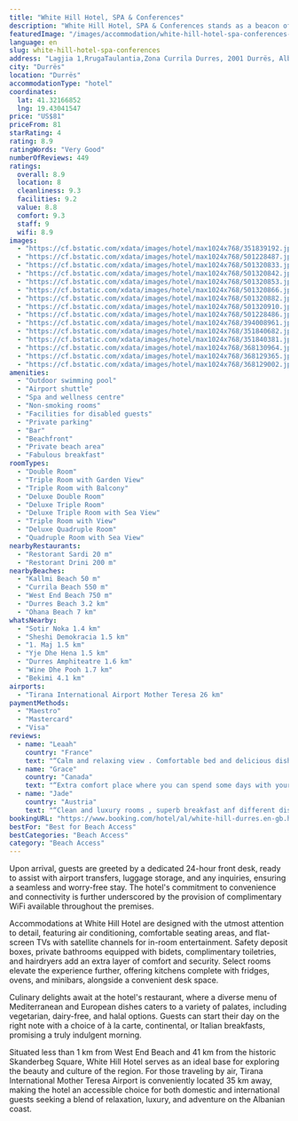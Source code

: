 ```yaml
---
title: "White Hill Hotel, SPA & Conferences"
description: "White Hill Hotel, SPA & Conferences stands as a beacon of luxury and comfort in Durrës, offering guests a 4-star beachfront experience that is both memorable and exquisite."
featuredImage: "/images/accommodation/white-hill-hotel-spa-conferences-351839192.jpg"
language: en
slug: white-hill-hotel-spa-conferences
address: "Lagjia 1,RrugaTaulantia,Zona Currila Durres, 2001 Durrës, Albania"
city: "Durrës"
location: "Durrës"
accommodationType: "hotel"
coordinates:
  lat: 41.32166852
  lng: 19.43041547
price: "US$81"
priceFrom: 81
starRating: 4
rating: 8.9
ratingWords: "Very Good"
numberOfReviews: 449
ratings:
  overall: 8.9
  location: 8
  cleanliness: 9.3
  facilities: 9.2
  value: 8.8
  comfort: 9.3
  staff: 9
  wifi: 8.9
images:
  - "https://cf.bstatic.com/xdata/images/hotel/max1024x768/351839192.jpg?k=0a45e49e3e04dea19f9c26ffde8cc8925cf7f2f2727d4831aa8e770235106d8f&o=&hp=1"
  - "https://cf.bstatic.com/xdata/images/hotel/max1024x768/501228487.jpg?k=b9af72096bb8e7577ffe6a8d1b2bb2c27363dbee53c439dbc30356bebbfb1cb0&o=&hp=1"
  - "https://cf.bstatic.com/xdata/images/hotel/max1024x768/501320833.jpg?k=97e57bfe75fe9e66dcf17bdeb5e10d573df7dbfcd50462601f63d7baa06df190&o=&hp=1"
  - "https://cf.bstatic.com/xdata/images/hotel/max1024x768/501320842.jpg?k=cb44ce589d24d2a4eeb3f230dd07211bbd1d632eb075dc7201d2d90d00e109e6&o=&hp=1"
  - "https://cf.bstatic.com/xdata/images/hotel/max1024x768/501320853.jpg?k=b73377a0c4219ee16e5f41b1a4655a97efe66f2eebad38b12a895e2984d898d4&o=&hp=1"
  - "https://cf.bstatic.com/xdata/images/hotel/max1024x768/501320866.jpg?k=4f26bf8774bf042a7465ad97736987ab44df841af15c17a0528c3e8fcbf76f6e&o=&hp=1"
  - "https://cf.bstatic.com/xdata/images/hotel/max1024x768/501320882.jpg?k=9de40a16583e0d837583bd168a96f54683da67450b6a3ebff889a177b8a93e2d&o=&hp=1"
  - "https://cf.bstatic.com/xdata/images/hotel/max1024x768/501320910.jpg?k=8e5984eb3a86b6ac006dc93a1acd3000d5b860ca8dc25247c0fb0c04a44882b3&o=&hp=1"
  - "https://cf.bstatic.com/xdata/images/hotel/max1024x768/501228486.jpg?k=1d9aee406de18de416e2711699c31923415a941480ef88dba0af660fd802d1f5&o=&hp=1"
  - "https://cf.bstatic.com/xdata/images/hotel/max1024x768/394008961.jpg?k=2c115dfb3703cd541fe3be919201e12dedfab08eb372841f6a2be41b9714ccbe&o=&hp=1"
  - "https://cf.bstatic.com/xdata/images/hotel/max1024x768/351840682.jpg?k=80b2f6f394e64360236cb73c63c1579730e16d61bc4a22329340b2f2c7132cba&o=&hp=1"
  - "https://cf.bstatic.com/xdata/images/hotel/max1024x768/351840381.jpg?k=4981a159700a186490f8d3ecf0163f731a53ee1fc17d709a380993c5eae41095&o=&hp=1"
  - "https://cf.bstatic.com/xdata/images/hotel/max1024x768/368130964.jpg?k=e20b3a5a9a01174902551be2b8e0c4afe39af9fbe1dc2ba61cc1e102c03a0800&o=&hp=1"
  - "https://cf.bstatic.com/xdata/images/hotel/max1024x768/368129365.jpg?k=f310a6299753e4cd533ae22ba097af77ec2bd2aa0fc8b5b3963c0f8098067a2b&o=&hp=1"
  - "https://cf.bstatic.com/xdata/images/hotel/max1024x768/368129002.jpg?k=6d9646d8c11d0b3f03b784f2c7599723393d3f02c9deda3d49d3626ed6846c8c&o=&hp=1"
amenities:
  - "Outdoor swimming pool"
  - "Airport shuttle"
  - "Spa and wellness centre"
  - "Non-smoking rooms"
  - "Facilities for disabled guests"
  - "Private parking"
  - "Bar"
  - "Beachfront"
  - "Private beach area"
  - "Fabulous breakfast"
roomTypes:
  - "Double Room"
  - "Triple Room with Garden View"
  - "Triple Room with Balcony"
  - "Deluxe Double Room"
  - "Deluxe Triple Room"
  - "Deluxe Triple Room with Sea View"
  - "Triple Room with View"
  - "Deluxe Quadruple Room"
  - "Quadruple Room with Sea View"
nearbyRestaurants:
  - "Restorant Sardi 20 m"
  - "Restorant Drini 200 m"
nearbyBeaches:
  - "Kallmi Beach 50 m"
  - "Currila Beach 550 m"
  - "West End Beach 750 m"
  - "Durres Beach 3.2 km"
  - "Ohana Beach 7 km"
whatsNearby:
  - "Sotir Noka 1.4 km"
  - "Sheshi Demokracia 1.5 km"
  - "1. Maj 1.5 km"
  - "Yje Dhe Hena 1.5 km"
  - "Durres Amphiteatre 1.6 km"
  - "Wine Dhe Pooh 1.7 km"
  - "Bekimi 4.1 km"
airports:
  - "Tirana International Airport Mother Teresa 26 km"
paymentMethods:
  - "Maestro"
  - "Mastercard"
  - "Visa"
reviews:
  - name: "Leaah"
    country: "France"
    text: "“Calm and relaxing view . Comfortable bed and delicious dishes at the restaurant tarrace .”"
  - name: "Grace"
    country: "Canada"
    text: "“Extra comfort place where you can spend some days with your friends . Amazing restaurant view and room view too .”"
  - name: "Jade"
    country: "Austria"
    text: "“Clean and luxury rooms , superb breakfast anf different dishes to taste .”"
bookingURL: "https://www.booking.com/hotel/al/white-hill-durres.en-gb.html?aid=8035640"
bestFor: "Best for Beach Access"
bestCategories: "Beach Access"
category: "Beach Access"
---
```


Upon arrival, guests are greeted by a dedicated 24-hour front desk, ready to assist with airport transfers, luggage storage, and any inquiries, ensuring a seamless and worry-free stay. The hotel's commitment to convenience and connectivity is further underscored by the provision of complimentary WiFi available throughout the premises.

Accommodations at White Hill Hotel are designed with the utmost attention to detail, featuring air conditioning, comfortable seating areas, and flat-screen TVs with satellite channels for in-room entertainment. Safety deposit boxes, private bathrooms equipped with bidets, complimentary toiletries, and hairdryers add an extra layer of comfort and security. Select rooms elevate the experience further, offering kitchens complete with fridges, ovens, and minibars, alongside a convenient desk space.

Culinary delights await at the hotel's restaurant, where a diverse menu of Mediterranean and European dishes caters to a variety of palates, including vegetarian, dairy-free, and halal options. Guests can start their day on the right note with a choice of à la carte, continental, or Italian breakfasts, promising a truly indulgent morning.

Situated less than 1 km from West End Beach and 41 km from the historic Skanderbeg Square, White Hill Hotel serves as an ideal base for exploring the beauty and culture of the region. For those traveling by air, Tirana International Mother Teresa Airport is conveniently located 35 km away, making the hotel an accessible choice for both domestic and international guests seeking a blend of relaxation, luxury, and adventure on the Albanian coast.